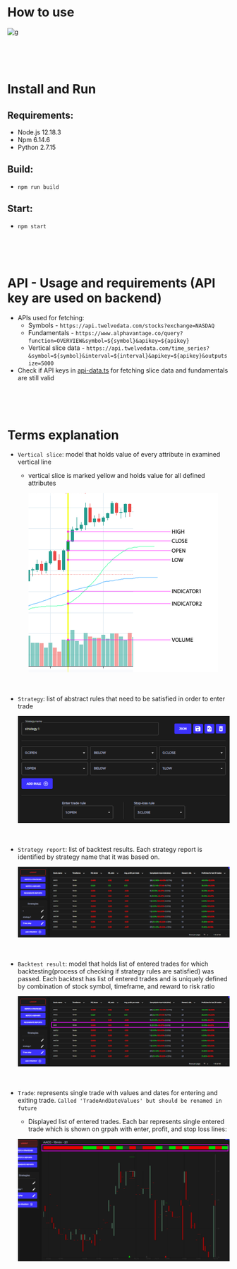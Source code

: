 # How to use
![g](readme-graphics/quick-tutorial.gif)


</br></br></br>

# Install and Run
## Requirements:
- Node.js 12.18.3
- Npm 6.14.6
- Python 2.7.15
## Build:
- `npm run build`
## Start:
- `npm start`

</br></br></br>


# API - Usage and requirements (API key are used on backend)
  - APIs used for fetching:
    - Symbols - `https://api.twelvedata.com/stocks?exchange=NASDAQ`
    - Fundamentals - `https://www.alphavantage.co/query?function=OVERVIEW&symbol=${symbol}&apikey=${apikey}`
    - Vertical slice data - `https://api.twelvedata.com/time_series?&symbol=${symbol}&interval=${interval}&apikey=${apikey}&outputsize=5000`
  - Check if API keys in [api-data.ts](src/data-extractor/api-data.ts) for fetching slice data and fundamentals are still valid


</br></br></br>

# Terms explanation
- `Vertical slice`: model that holds value of every attribute in examined vertical line
  - vertical slice is marked yellow and holds value for all defined attributes
    
    ![vertical-slice](readme-graphics/vertical-slice.png)
</br></br></br>


- `Strategy`: list of abstract rules that need to be satisfied in order to enter trade
  
  ![vertical-slice](readme-graphics/strategy-definition.png)
</br></br></br>


- `Strategy report`: list of backtest results. Each strategy report is identified by strategy name that it was based on.
  
  ![vertical-slice](readme-graphics/strategy-report.png)
</br></br></br>


- `Backtest result`: model that holds list of entered trades for which backtesting(process of checking if strategy rules are satisfied) was passed. Each backtest has list of entered trades and is uniquely defined by combination of stock symbol, timeframe, and reward to risk ratio
  
  ![vertical-slice](readme-graphics/backtest-result.png)
</br></br></br>


- `Trade`: represents single trade with values and dates for entering and exiting trade. `Called 'TradeAndDateValues' but should be renamed in future`
    - Displayed list of entered trades. Each bar represents single entered trade which is shown on grpah with enter, profit, and stop loss lines:

  ![vertical-slice](readme-graphics/trade-date-and-values.png)



